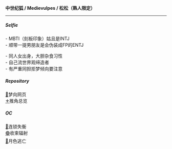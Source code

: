 <p><b>中世纪狐 / Medievulpes / 松松（熟人限定）</b></p>

---
##### Selfie
<p>- MBTI（刻板印象）姑且是INTJ<br>
- 顺带一提男朋友是会伪装成FP的ENTJ</p>

<p>- 同人女出身，大胆杂食习性<br>
- 自己流世界观缔造者<br>
  - 有严重同担拒梦倾向要注意</p>

##### Repository
[🤎](https://medievulpes.github.io/OikaDion/)梦向网页<br>
[⚜️](https://medievulpes.github.io/Miracle-22/)推角总览

##### OC
[🔴](https://medievulpes.github.io/LD/)连锁失衡<br>
[🟢](https://medievulpes.github.io/RC/)收束辐射<br>
[🔵](https://medievulpes.github.io/ME/)月色逃亡



<!--
**Medievulpe/Medievulpe** is a ✨ _special_ ✨ repository because its `README.md` (this file) appears on your GitHub profile.

Here are some ideas to get you started:

- 🔭 I’m currently working on ...
- 🌱 I’m currently learning ...
- 👯 I’m looking to collaborate on ...
- 🤔 I’m looking for help with ...
- 💬 Ask me about ...
- 📫 How to reach me: ...
- 😄 Pronouns: ...
- ⚡ Fun fact: ...
-->
